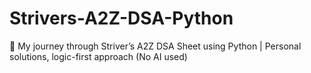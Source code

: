 # Strivers-A2Z-DSA-Python
🚀 My journey through Striver’s A2Z DSA Sheet using Python | Personal solutions, logic-first approach (No AI used)
